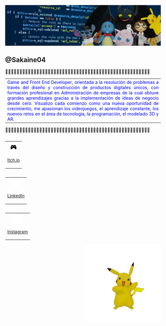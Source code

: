 <img src="portadaLiked.png" style="width:1000px;">

<h2>@Sakaine04</h2>

🔹🔹🔹🔹🔹🔹🔹🔹🔹🔹🔹🔹🔹🔹🔹🔹🔹🔹🔹🔹🔹🔹🔹🔹🔹🔹🔹🔹🔹🔹🔹🔹🔹🔹🔹🔹🔹🔹🔹🔹🔹🔹🔹🔹🔹🔹🔹🔹🔹🔹🔹

<table><tr><td style="color:blue" align="justify">
Game and Front End Developer, orientada a la resolución de problemas a través del diseño y construcción de productos digitales únicos, con formación profesional en Administración de empresas de la cual obtuve grandes aprendizajes gracias a la implementación de ideas de negocio desde cero. Visualizo cada comienzo como una nueva oportunidad de crecimiento, me apasionan los videojuegos, el aprendizaje constante, los nuevos retos en el área de tecnología, la programación, el modelado 3D y AR.
</td></tr></table >

🔹🔹🔹🔹🔹🔹🔹🔹🔹🔹🔹🔹🔹🔹🔹🔹🔹🔹🔹🔹🔹🔹🔹🔹🔹🔹🔹🔹🔹🔹🔹🔹🔹🔹🔹🔹🔹🔹🔹🔹🔹🔹🔹🔹🔹🔹🔹🔹🔹🔹🔹

<table align="left" style="width:300px"><tr><td style="color:blue" align="center">
  <a href="https://sakaine04.itch.io/">
    <img src="icons-git/game-control.png" style="height:32px;">
    <p> Itch.io </p>
  </a>
</td></tr></table >

<table align="left" style="width:300px;"><tr><td style="color:blue" align="center">
  <a href="https://www.linkedin.com/in/natalia-gonzalez-lizarazo/"><img src="icons-git/link.png" style="height:32px;">
    <p>LinkedIn</p>
  </a>
</td></tr></table >

<table align="left" style="width:300px" ><tr><td style="color:blue" align="center">
  <a href="https://www.instagram.com/sakaine04/"><img src="icons-git/instagram.png" style="height:32px;">  
    <p> Instagram </p>
  </a>
</td></tr></table >

<img align="right" src="pikachu.gif" style="height:250px;">


<!--
**Nataliasita/nataliasita** is a ✨ _special_ ✨ repository because its `README.md` (this file) appears on your GitHub profile.

Here are some ideas to get you started:

- 🔭 I’m currently working on ...
- 🌱 I’m currently learning ...
- 👯 I’m looking to collaborate on ...
- 🤔 I’m looking for help with ...
- 💬 Ask me about ...
- 📫 How to reach me: ...
- 😄 Pronouns: ...
- ⚡ Fun fact: ...
-->
